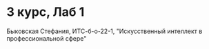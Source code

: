 # 3 курс, Лаб 1
Быковская Стефания, ИТС-б-о-22-1, "Искусственный интеллект в профессиональной сфере"
